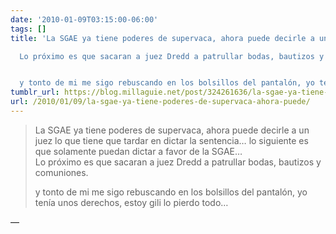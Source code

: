 ```yaml
---
date: '2010-01-09T03:15:00-06:00'
tags: []
title: 'La SGAE ya tiene poderes de supervaca, ahora puede decirle a un juez lo que tiene que tardar en dictar la sentencia… lo siguiente es que solamente puedan dictar a favor de la SGAE…

  Lo próximo es que sacaran a juez Dredd a patrullar bodas, bautizos y comuniones.


  y tonto de mi me sigo rebuscando en los bolsillos del pantalón, yo tenía unos derechos, estoy gili lo pierdo todo…'
tumblr_url: https://blog.millaguie.net/post/324261636/la-sgae-ya-tiene-poderes-de-supervaca-ahora-puede
url: /2010/01/09/la-sgae-ya-tiene-poderes-de-supervaca-ahora-puede/
---
```


> La SGAE ya tiene poderes de supervaca, ahora puede decirle a un juez lo que tiene que tardar en dictar la sentencia… lo siguiente es que solamente puedan dictar a favor de la SGAE…  
> Lo próximo es que sacaran a juez Dredd a patrullar bodas, bautizos y comuniones.
> 
> y tonto de mi me sigo rebuscando en los bolsillos del pantalón, yo tenía unos derechos, estoy gili lo pierdo todo…

—